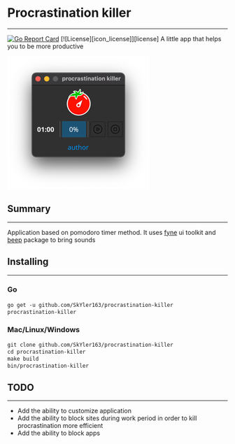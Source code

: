 # Procrastination killer
___
[![Go Report Card](https://github.com/SkYler163/procrastination-killer)](https://github.com/SkYler163/procrastination-killer) 
[![License][icon_license]][license]
A little app that helps you to be more productive

![](./screenshot.png)

## Summary
___
Application based on pomodoro timer method. It uses [fyne](https://github.com/fyne-io/fyne) ui toolkit and 
[beep](https://github.com/faiface/beep) package to bring sounds

## Installing
___

### Go
```shell
go get -u github.com/SkYler163/procrastination-killer
procrastination-killer
```

### Mac/Linux/Windows
```shell
git clone github.com/SkYler163/procrastination-killer
cd procrastination-killer
make build
bin/procrastination-killer
```

## TODO
___
* Add the ability to customize application
* Add the ability to block sites during work period in order to kill procrastination more efficient
* Add the ability to block apps